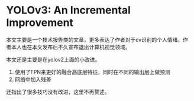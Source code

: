 # YOLOv3: An Incremental Improvement
本文主要是一个技术报告类的文章，更多表达了作者对于cv识别的个人情绪。作者本人也在本文发布后不久宣布退出计算机视觉领域。

本文还是主要是在yolov2上面的小改进。
1. 使用了FPN来更好的融合高底层特征，同时在不同的输出层上做预测
2. 网络中加入残差

还指出了很多技巧没有改进，这里不再赘述。
